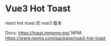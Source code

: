 # Vue3 Hot Toast

react hot toast 的 vue3 版本

Docs: <https://toast.mmeme.me/>
NPM: <https://www.npmjs.com/package/vue3-hot-toast>

